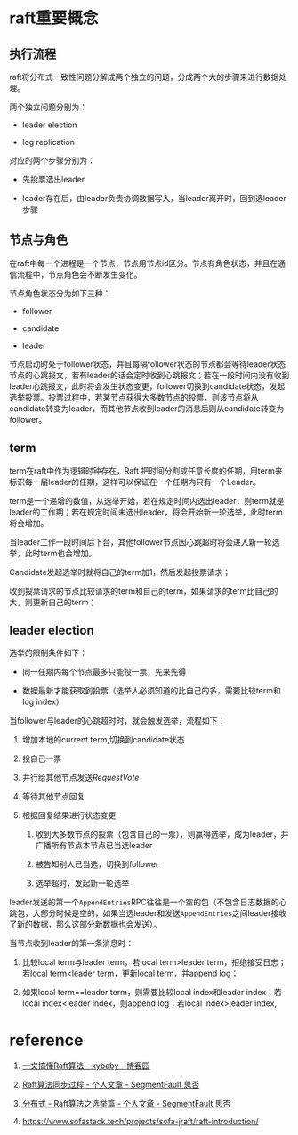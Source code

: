 # raft重要概念

## 执行流程

raft将分布式一致性问题分解成两个独立的问题，分成两个大的步骤来进行数据处理。

两个独立问题分别为：

- leader election

- log replication

对应的两个步骤分别为：

- 先投票选出leader

- leader存在后，由leader负责协调数据写入，当leader离开时，回到选leader步骤

## 节点与角色

在raft中每一个进程是一个节点，节点用节点id区分。节点有角色状态，并且在通信流程中，节点角色会不断发生变化。

节点角色状态分为如下三种：

- follower

- candidate

- leader

节点启动时处于follower状态，并且每隔follower状态的节点都会等待leader状态节点的心跳报文，若有leader的话会定时收到心跳报文；若在一段时间内没有收到leader心跳报文，此时将会发生状态变更，follower切换到candidate状态，发起选举投票。投票过程中，若某节点获得大多数节点的投票，则该节点将从candidate转变为leader，而其他节点收到leader的消息后则从candidate转变为follower。

## term

term在raft中作为逻辑时钟存在，Raft 把时间分割成任意长度的任期，用term来标识每一届leader的任期，这样可以保证在一个任期内只有一个Leader。

term是一个递增的数值，从选举开始，若在规定时间内选出leader，则term就是leader的工作期；若在规定时间未选出leader，将会开始新一轮选举，此时term将会增加。

当leader工作一段时间后下台，其他follower节点因心跳超时将会进入新一轮选举，此时term也会增加。

Candidate发起选举时就将自己的term加1，然后发起投票请求；

收到投票请求的节点比较请求的term和自己的term，如果请求的term比自己的大，则更新自己的term；

## leader election

选举的限制条件如下：

- 同一任期内每个节点最多只能投一票，先来先得

- 数据最新才能获取到投票（选举人必须知道的比自己的多，需要比较term和log index）

当follower与leader的心跳超时时，就会触发选举，流程如下：

1. 增加本地的current term,切换到candidate状态

2. 投自己一票

3. 并行给其他节点发送*RequestVote*

4. 等待其他节点回复

5. 根据回复结果进行状态变更
   
   1. 收到大多数节点的投票（包含自己的一票），则赢得选举，成为leader，并广播所有节点本节点已当选leader
   
   2. 被告知别人已当选，切换到follower
   
   3. 选举超时，发起新一轮选举

leader发送的第一个`AppendEntries`RPC往往是一个空的包（不包含日志数据的心跳包，大部分时候是空的，如果当选leader和发送`AppendEntries`之间leader接收了新的数据，那么这部分新数据也会发送）。

当节点收到leader的第一条消息时：

1. 比较local term与leader term，若local term>leader term，拒绝接受日志；若local term<leader term，更新local term，并append log；

2. 如果local term==leader term，则需要比较local index和leader index；若local index\<leader index，则append log；若local index\>leader index,

# reference

1. [一文搞懂Raft算法 - xybaby - 博客园](https://www.cnblogs.com/xybaby/p/10124083.html)

2. [Raft算法同步过程 - 个人文章 - SegmentFault 思否](https://segmentfault.com/a/1190000020962361)

3. [分布式 - Raft算法之选举篇 - 个人文章 - SegmentFault 思否](https://segmentfault.com/a/1190000038170806?utm_source=sf-similar-article)

4. https://www.sofastack.tech/projects/sofa-jraft/raft-introduction/
